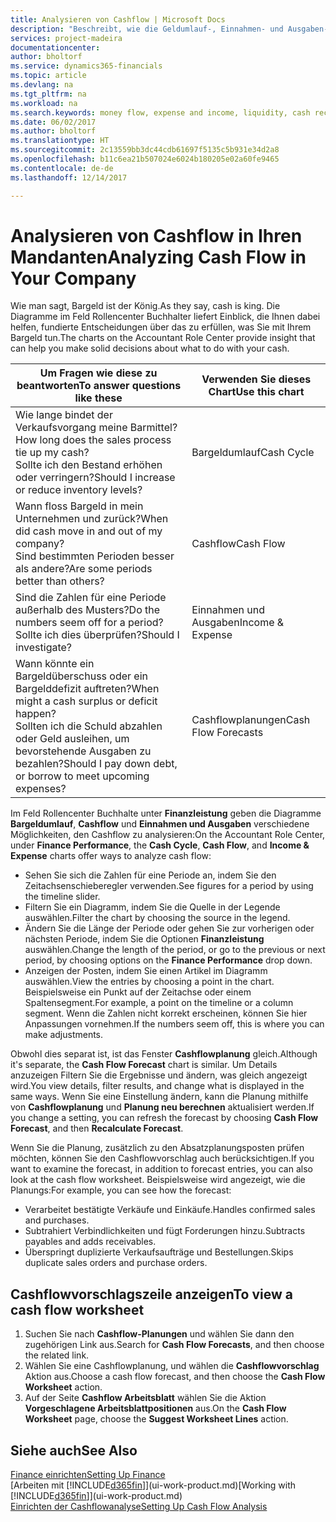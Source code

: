 ```yaml
---
title: Analysieren von Cashflow | Microsoft Docs
description: "Beschreibt, wie die Geldumlauf-, Einnahmen- und Ausgaben-, Cash Flow- und Cashflow-Prognosediagramme verwendet werden, um vergangene und künftige Bargeldbewegungen im Unternehmen zu analysieren."
services: project-madeira
documentationcenter: 
author: bholtorf
ms.service: dynamics365-financials
ms.topic: article
ms.devlang: na
ms.tgt_pltfrm: na
ms.workload: na
ms.search.keywords: money flow, expense and income, liquidity, cash receipts minus cash payments, Cartera
ms.date: 06/02/2017
ms.author: bholtorf
ms.translationtype: HT
ms.sourcegitcommit: 2c13559bb3dc44cdb61697f5135c5b931e34d2a8
ms.openlocfilehash: b11c6ea21b507024e6024b180205e02a60fe9465
ms.contentlocale: de-de
ms.lasthandoff: 12/14/2017

---
```

# <a name="analyzing-cash-flow-in-your-company"></a><span data-ttu-id="8fb18-103">Analysieren von Cashflow in Ihren Mandanten</span><span class="sxs-lookup"><span data-stu-id="8fb18-103">Analyzing Cash Flow in Your Company</span></span>
<span data-ttu-id="8fb18-104">Wie man sagt, Bargeld ist der König.</span><span class="sxs-lookup"><span data-stu-id="8fb18-104">As they say, cash is king.</span></span> <span data-ttu-id="8fb18-105">Die Diagramme im Feld Rollencenter Buchhalter liefert Einblick, die Ihnen dabei helfen, fundierte Entscheidungen über das zu erfüllen, was Sie mit Ihrem Bargeld tun.</span><span class="sxs-lookup"><span data-stu-id="8fb18-105">The charts on the Accountant Role Center provide insight that can help you make solid decisions about what to do with your cash.</span></span>  

| <span data-ttu-id="8fb18-106">Um Fragen wie diese zu beantworten</span><span class="sxs-lookup"><span data-stu-id="8fb18-106">To answer questions like these</span></span> | <span data-ttu-id="8fb18-107">Verwenden Sie dieses Chart</span><span class="sxs-lookup"><span data-stu-id="8fb18-107">Use this chart</span></span> |
| --- | --- |
| <span data-ttu-id="8fb18-108">Wie lange bindet der Verkaufsvorgang meine Barmittel?</span><span class="sxs-lookup"><span data-stu-id="8fb18-108">How long does the sales process tie up my cash?</span></span></br> <span data-ttu-id="8fb18-109">Sollte ich den Bestand erhöhen oder verringern?</span><span class="sxs-lookup"><span data-stu-id="8fb18-109">Should I increase or reduce inventory levels?</span></span> |<span data-ttu-id="8fb18-110">Bargeldumlauf</span><span class="sxs-lookup"><span data-stu-id="8fb18-110">Cash Cycle</span></span> |
| <span data-ttu-id="8fb18-111">Wann floss Bargeld in mein Unternehmen und zurück?</span><span class="sxs-lookup"><span data-stu-id="8fb18-111">When did cash move in and out of my company?</span></span></br> <span data-ttu-id="8fb18-112">Sind bestimmten Perioden besser als andere?</span><span class="sxs-lookup"><span data-stu-id="8fb18-112">Are some periods better than others?</span></span> |<span data-ttu-id="8fb18-113">Cashflow</span><span class="sxs-lookup"><span data-stu-id="8fb18-113">Cash Flow</span></span> |
| <span data-ttu-id="8fb18-114">Sind die Zahlen für eine Periode außerhalb des Musters?</span><span class="sxs-lookup"><span data-stu-id="8fb18-114">Do the numbers seem off for a period?</span></span></br> <span data-ttu-id="8fb18-115">Sollte ich dies überprüfen?</span><span class="sxs-lookup"><span data-stu-id="8fb18-115">Should I investigate?</span></span> |<span data-ttu-id="8fb18-116">Einnahmen und Ausgaben</span><span class="sxs-lookup"><span data-stu-id="8fb18-116">Income & Expense</span></span> |
| <span data-ttu-id="8fb18-117">Wann könnte ein Bargeldüberschuss oder ein Bargelddefizit auftreten?</span><span class="sxs-lookup"><span data-stu-id="8fb18-117">When might a cash surplus or deficit happen?</span></span></br> <span data-ttu-id="8fb18-118">Sollten ich die Schuld abzahlen oder Geld ausleihen, um bevorstehende Ausgaben zu bezahlen?</span><span class="sxs-lookup"><span data-stu-id="8fb18-118">Should I pay down debt, or borrow to meet upcoming expenses?</span></span> |<span data-ttu-id="8fb18-119">Cashflowplanungen</span><span class="sxs-lookup"><span data-stu-id="8fb18-119">Cash Flow Forecasts</span></span> |

<span data-ttu-id="8fb18-120">Im Feld Rollencenter Buchhalte unter **Finanzleistung** geben die Diagramme **Bargeldumlauf**, **Cashflow** und **Einnahmen und Ausgaben** verschiedene Möglichkeiten, den Cashflow zu analysieren:</span><span class="sxs-lookup"><span data-stu-id="8fb18-120">On the Accountant Role Center, under **Finance Performance**, the **Cash Cycle**, **Cash Flow**, and **Income & Expense** charts offer ways to analyze cash flow:</span></span>  

* <span data-ttu-id="8fb18-121">Sehen Sie sich die Zahlen für eine Periode an, indem Sie den Zeitachsenschieberegler verwenden.</span><span class="sxs-lookup"><span data-stu-id="8fb18-121">See figures for a period by using the timeline slider.</span></span>  
* <span data-ttu-id="8fb18-122">Filtern Sie ein Diagramm, indem Sie die Quelle in der Legende auswählen.</span><span class="sxs-lookup"><span data-stu-id="8fb18-122">Filter the chart by choosing the source in the legend.</span></span>  
* <span data-ttu-id="8fb18-123">Ändern Sie die Länge der Periode oder gehen Sie zur vorherigen oder nächsten Periode, indem Sie die Optionen **Finanzleistung** auswählen.</span><span class="sxs-lookup"><span data-stu-id="8fb18-123">Change the length of the period, or go to the previous or next period, by choosing options on the **Finance Performance** drop down.</span></span>  
* <span data-ttu-id="8fb18-124">Anzeigen der Posten, indem Sie einen Artikel im Diagramm auswählen.</span><span class="sxs-lookup"><span data-stu-id="8fb18-124">View the entries by choosing a point in the chart.</span></span> <span data-ttu-id="8fb18-125">Beispielsweise ein Punkt auf der Zeitachse oder einem Spaltensegment.</span><span class="sxs-lookup"><span data-stu-id="8fb18-125">For example, a point on the timeline or a column segment.</span></span> <span data-ttu-id="8fb18-126">Wenn die Zahlen nicht korrekt erscheinen, können Sie hier Anpassungen vornehmen.</span><span class="sxs-lookup"><span data-stu-id="8fb18-126">If the numbers seem off, this is where you can make adjustments.</span></span>  

<span data-ttu-id="8fb18-127">Obwohl dies separat ist, ist das Fenster **Cashflowplanung** gleich.</span><span class="sxs-lookup"><span data-stu-id="8fb18-127">Although it's separate, the **Cash Flow Forecast** chart is similar.</span></span> <span data-ttu-id="8fb18-128">Um Details anzuzeigen Filtern Sie die Ergebnisse und ändern, was gleich angezeigt wird.</span><span class="sxs-lookup"><span data-stu-id="8fb18-128">You view details, filter results, and change what is displayed in the same ways.</span></span> <span data-ttu-id="8fb18-129">Wenn Sie eine Einstellung ändern, kann die Planung mithilfe von **Cashflowplanung** und **Planung neu berechnen** aktualisiert werden.</span><span class="sxs-lookup"><span data-stu-id="8fb18-129">If you change a setting, you can refresh the forecast by choosing **Cash Flow Forecast**, and then **Recalculate Forecast**.</span></span>

<span data-ttu-id="8fb18-130">Wenn Sie die Planung, zusätzlich zu den Absatzplanungsposten prüfen möchten, können Sie den Cashflowvorschlag auch berücksichtigen.</span><span class="sxs-lookup"><span data-stu-id="8fb18-130">If you want to examine the forecast, in addition to forecast entries, you can also look at the cash flow worksheet.</span></span> <span data-ttu-id="8fb18-131">Beispielsweise wird angezeigt, wie die Planungs:</span><span class="sxs-lookup"><span data-stu-id="8fb18-131">For example, you can see how the forecast:</span></span>

* <span data-ttu-id="8fb18-132">Verarbeitet bestätigte Verkäufe und Einkäufe.</span><span class="sxs-lookup"><span data-stu-id="8fb18-132">Handles confirmed sales and purchases.</span></span>  
* <span data-ttu-id="8fb18-133">Subtrahiert Verbindlichkeiten und fügt Forderungen hinzu.</span><span class="sxs-lookup"><span data-stu-id="8fb18-133">Subtracts payables and adds receivables.</span></span>  
* <span data-ttu-id="8fb18-134">Überspringt duplizierte Verkaufsaufträge und Bestellungen.</span><span class="sxs-lookup"><span data-stu-id="8fb18-134">Skips duplicate sales orders and purchase orders.</span></span>  

## <a name="to-view-a-cash-flow-worksheet"></a><span data-ttu-id="8fb18-135">Cashflowvorschlagszeile anzeigen</span><span class="sxs-lookup"><span data-stu-id="8fb18-135">To view a cash flow worksheet</span></span>
1. <span data-ttu-id="8fb18-136">Suchen Sie nach **Cashflow-Planungen** und wählen Sie dann den zugehörigen Link aus.</span><span class="sxs-lookup"><span data-stu-id="8fb18-136">Search for **Cash Flow Forecasts**, and then choose the related link.</span></span>  
2. <span data-ttu-id="8fb18-137">Wählen Sie eine Cashflowplanung, und wählen die **Cashflowvorschlag** Aktion aus.</span><span class="sxs-lookup"><span data-stu-id="8fb18-137">Choose a cash flow forecast, and then choose the **Cash Flow Worksheet** action.</span></span>  
3. <span data-ttu-id="8fb18-138">Auf der Seite **Cashflow Arbeitsblatt** wählen Sie die Aktion **Vorgeschlagene Arbeitsblattpositionen** aus.</span><span class="sxs-lookup"><span data-stu-id="8fb18-138">On the **Cash Flow Worksheet** page, choose the **Suggest Worksheet Lines** action.</span></span>  

## <a name="see-also"></a><span data-ttu-id="8fb18-139">Siehe auch</span><span class="sxs-lookup"><span data-stu-id="8fb18-139">See Also</span></span>
[<span data-ttu-id="8fb18-140">Finance einrichten</span><span class="sxs-lookup"><span data-stu-id="8fb18-140">Setting Up Finance</span></span>](finance-setup-finance.md)  
<span data-ttu-id="8fb18-141">[Arbeiten mit [!INCLUDE[d365fin](includes/d365fin_md.md)]](ui-work-product.md)</span><span class="sxs-lookup"><span data-stu-id="8fb18-141">[Working with [!INCLUDE[d365fin](includes/d365fin_md.md)]](ui-work-product.md)</span></span>  
[<span data-ttu-id="8fb18-142">Einrichten der Cashflowanalyse</span><span class="sxs-lookup"><span data-stu-id="8fb18-142">Setting Up Cash Flow Analysis</span></span>](finance-setup-cash-flow-analyses.md)  

